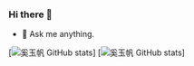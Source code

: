 ### Hi there 👋

- 💬 Ask me anything.

[![奚玉帆 GitHub stats](https://github-readme-stats.vercel.app/api?username=568875138&theme=default&show_icons=true)]
[![奚玉帆 GitHub stats](https://github-readme-stats.vercel.app/api/top-langs/?username=568875138&layout=compact)]
